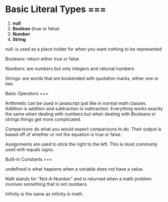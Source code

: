 # Basic Literal Types ===


1. **null**
2. **Boolean** (true or false)
3. **Number**
4. **String**

null: is used as a place holder for when you want nothing to be represented

Booleans: return either true or false

Numbers: are numbers but only integers and rational numbers

Strings: are words that are bookended with quotation marks, either one or two


Basic Operators ===


Arithmetic can be used in javascript just like in normal math classes. Addition is addition and subtraction is subtraction. Everything works exactly the same when dealing with numbers but when dealing with Booleans or strings things get more complicated. 

Comparisons do what you would expect comparisons to do. Their output is based off of whether or not the equation is true or false. 

Assignments are used to stick the right to the left. This is most commonly used with equals signs. 

Built-in Constants ===


undefined is what happens when a variable does not have a value.

NaN stands for "Not-A-Number" and is returned when a math problem involves something that is not numbers.

Infinity is the same as infinity in math.

